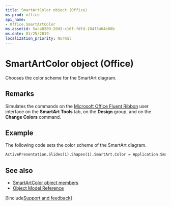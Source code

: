 ```yaml
---
title: SmartArtColor object (Office)
ms.prod: office
api_name:
- Office.SmartArtColor
ms.assetid: 5aca0209-20d3-c16f-fdfd-184f3464e00b
ms.date: 01/25/2019
localization_priority: Normal
---
```



# SmartArtColor object (Office)

Chooses the color scheme for the SmartArt diagram.


## Remarks

Simulates the commands on the [Microsoft Office Fluent Ribbon](../library-reference/concepts/overview-of-the-office-fluent-ribbon.md) user interface on the **SmartArt Tools** tab, on the **Design** group, and on the **Change Colors** command.


## Example

The following code sets the color scheme of the SmartArt diagram.


```vb
ActivePresentation.Slides(1).Shapes(1).SmartArt.Color = Application.SmartArtColors(1)
```


## See also

- [SmartArtColor object members](overview/Library-Reference/smartartcolor-members-office.md)
- [Object Model Reference](overview/Library-Reference/reference-object-library-reference-for-office.md)



[!include[Support and feedback](~/includes/feedback-boilerplate.md)]